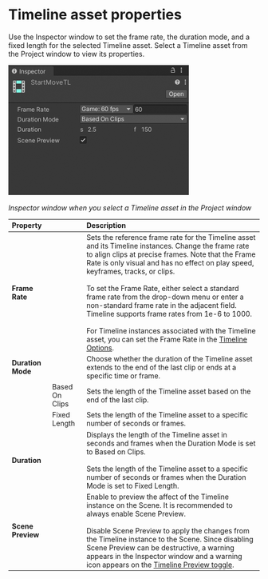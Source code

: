 # Timeline asset properties

Use the Inspector window to set the frame rate, the duration mode, and a fixed length for the selected Timeline asset. Select a Timeline asset from the Project window to view its properties.

![](images/insp-tl-asset.png)

_Inspector window when you select a Timeline asset in the Project window_

|**Property**||**Description**|
|:---|:---|:---|
|**Frame Rate**||Sets the reference frame rate for the Timeline asset and its Timeline instances. Change the frame rate to align clips at precise frames. Note that the Frame Rate is only visual and has no effect on play speed, keyframes, tracks, or clips.<br/><br/>To set the Frame Rate, either select a standard frame rate from the drop-down menu or enter a non-standard frame rate in the adjacent field. Timeline supports frame rates from 1e-6 to 1000.<br/><br/>For Timeline instances associated with the Timeline asset, you can set the Frame Rate in the [Timeline Options](tl-options.md).|
|**Duration Mode**||Choose whether the duration of the Timeline asset extends to the end of the last clip or ends at a specific time or frame.|
||Based On Clips|Sets the length of the Timeline asset based on the end of the last clip.|
||Fixed Length|Sets the length of the Timeline asset to a specific number of seconds or frames.|
|**Duration**||Displays the length of the Timeline asset in seconds and frames when the Duration Mode is set to Based on Clips.<br/><br/>Sets the length of the Timeline asset to a specific number of seconds or frames when the Duration Mode is set to Fixed Length.|
|**Scene Preview**||Enable to preview the affect of the Timeline instance on the Scene. It is recommended to always enable Scene Preview.<br/><br/>Disable Scene Preview to apply the changes from the Timeline instance to the Scene. Since disabling Scene Preview can be destructive, a warning appears in the Inspector window and a warning icon appears on the [Timeline Preview toggle](tl-preview.md).|
